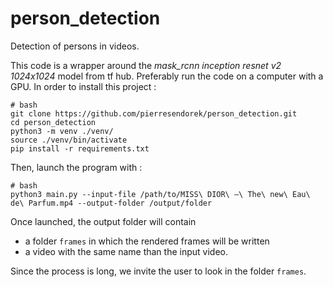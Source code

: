 # person_detection
Detection of persons in videos. 

This code is a wrapper around the *mask_rcnn inception resnet v2 1024x1024* model from tf hub.
Preferably run the code on a computer with a GPU.
In order to install this project :


```
# bash
git clone https://github.com/pierresendorek/person_detection.git
cd person_detection
python3 -m venv ./venv/
source ./venv/bin/activate
pip install -r requirements.txt
```

Then, launch the program with :

```
# bash
python3 main.py --input-file /path/to/MISS\ DIOR\ –\ The\ new\ Eau\ de\ Parfum.mp4 --output-folder /output/folder
```

Once launched, the output folder will contain 
* a folder `frames` in which the rendered frames will be written 
* a video with the same name than the input video.

Since the process is long, we invite the user to look in the folder `frames`.